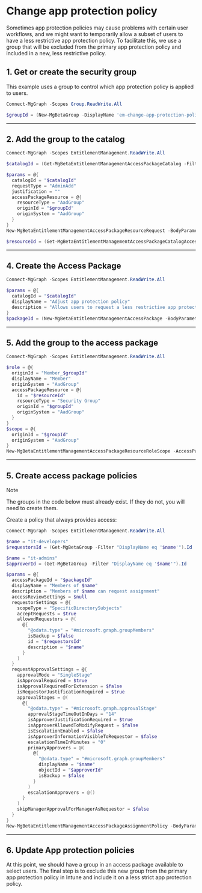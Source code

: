 # Change app protection policy

Sometimes app protection policies may cause problems with certain user workflows, and we might want to temporarily allow a subset of users to have a less restrictive app protection policy. To facilitate this, we use a group that will be excluded from the primary app protection policy and included in a new, less restrictive policy.

## 1. Get or create the security group

This example uses a group to control which app protection policy is applied to users.

```powershell
Connect-MgGraph -Scopes Group.ReadWrite.All

$groupId = (New-MgBetaGroup -DisplayName 'em-change-app-protection-policy' -MailEnabled:$False  -MailNickName 'em-change-app-protection-policy' -SecurityEnabled).Id

```

---

## 2. Add the group to the catalog

```powershell
Connect-MgGraph -Scopes EntitlementManagement.ReadWrite.All

$catalogId = (Get-MgBetaEntitlementManagementAccessPackageCatalog -Filter "DisplayName eq 'General'").Id

$params = @{
  catalogId = "$catalogId"
  requestType = "AdminAdd"
  justification = ""
  accessPackageResource = @{
    resourceType = "AadGroup"
    originId = "$groupId"
    originSystem = "AadGroup"
  }
}
New-MgBetaEntitlementManagementAccessPackageResourceRequest -BodyParameter $params

$resourceId = (Get-MgBetaEntitlementManagementAccessPackageCatalogAccessPackageResource -AccessPackageCatalogId $catalogId -Filter "originId eq '$groupId'").Id

```

---

## 4. Create the Access Package

```powershell
Connect-MgGraph -Scopes EntitlementManagement.ReadWrite.All

$params = @{
  catalogId = "$catalogId"
  displayName = "Adjust app protection policy"
  description = "Allows users to request a less restrictive app protection policy"
}
$packageId = (New-MgBetaEntitlementManagementAccessPackage -BodyParameter $params).Id

```

---

## 5. Add the group to the access package

```powershell
Connect-MgGraph -Scopes EntitlementManagement.ReadWrite.All

$role = @{
  originId = "Member_$groupId"
  displayName = "Member"
  originSystem = "AadGroup"
  accessPackageResource = @{
    id = "$resourceId"
    resourceType = "Security Group"
    originId = "$groupId"
    originSystem = "AadGroup"
  }
}
$scope = @{
  originId = "$groupId"
  originSystem = "AadGroup"
}
New-MgBetaEntitlementManagementAccessPackageResourceRoleScope -AccessPackageId $packageId -AccessPackageResourceRole $role -AccessPackageResourceScope $scope

```

---

## 5. Create access package policies

> [!NOTE]
> The groups in the code below must already exist. If they do not, you will need to create them.

Create a policy that always provides access:
```powershell
Connect-MgGraph -Scopes EntitlementManagement.ReadWrite.All

$name = "it-developers"
$requestorsId = (Get-MgBetaGroup -Filter "DisplayName eq '$name'").Id

$name = "it-admins"
$approverId = (Get-MgBetaGroup -Filter "DisplayName eq '$name'").Id

$params = @{
  accessPackageId = "$packageId"
  displayName = "Members of $name"
  description = "Members of $name can request assignment"
  accessReviewSettings = $null
  requestorSettings = @{
    scopeType = "SpecificDirectorySubjects"
    acceptRequests = $true
    allowedRequestors = @(
      @{
        "@odata.type" = "#microsoft.graph.groupMembers"
        isBackup = $false
        id = "$requestorsId"
        description = "$name"
      }
    )
  }
  requestApprovalSettings = @{
    approvalMode = "SingleStage"
    isApprovalRequired = $true
    isApprovalRequiredForExtension = $false
    isRequestorJustificationRequired = $true
    approvalStages = @(
      @{
        "@odata.type" = "#microsoft.graph.approvalStage"
        approvalStageTimeOutInDays = "14"
        isApproverJustificationRequired = $true
        isApproverAllowedToModifyRequest = $false
        isEscalationEnabled = $false
        isApproverInformationVisibleToRequestor = $false
        escalationTimeInMinutes = "0"
        primaryApprovers = @(
          @{
            "@odata.type" = "#microsoft.graph.groupMembers"
            displayName = "$name"
            objectId = "$approverId"
            isBackup = $false
          }
        )
        escalationApprovers = @()
      }
    )
    skipManagerApprovalForManagerAsRequestor = $false
  }
}
New-MgBetaEntitlementManagementAccessPackageAssignmentPolicy -BodyParameter $params

```

---

## 6. Update App protection policies

At this point, we should have a group in an access package available to select users. The final step is to exclude this new group from the primary app protection policy in Intune and include it on a less strict app protection policy.
